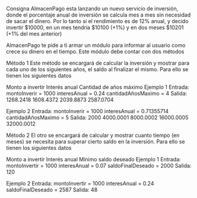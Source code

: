 Consigna
AlmacenPago esta lanzando un nuevo servicio de inversión, donde el porcentaje anual de inversión se calcula mes a mes sin necesidad de sacar el dinero. Por lo tanto si el rendimiento es de 12% anual, y decido invertir $10000, en un mes tendría $10100 (+1%) y en dos meses $10201 (+1% del mes anterior)

AlmacenPago te pide a ti armar un módulo para informar al usuario como crece su dinero en el tiempo. Este módulo debe contar con dos métodos


Método 1
Este método se encargará de calcular la inversión y mostrar para cada uno de los siguientes años, el saldo al finalizar el mismo. Para ello se tienen los siguientes datos

Monto a invertir
Interés anual
Cantidad de años máximo
Ejemplo 1
Entrada:
montoInverir = 1000
interesAnual = 0.24
cantidadAñosMaximo = 4
Salida:
1268.2418
1608.4372
2039.8873
2587.0704

Ejemplo 2
Entrada:
montoInverir = 1000
interesAnual = 0.71355714
cantidadAñosMaximo = 5
Salida:
2000
4000.0001
8000.0002
16000.0005
32000.0012


Método 2
El otro se encargará de calcular y mostrar cuanto tiempo (en meses) se necesita para superar cierto saldo en la inversión. Para ello se tienen los siguientes datos

Monto a invertir
Interés anual
Mínimo saldo deseado
Ejemplo 1
Entrada:
montoInvertir = 1000
interesAnual = 0.07
saldoFinalDeseado = 2000
Salida:
120

Ejemplo 2
Entrada:
montoInvertir = 1000
interesAnual = 0.24
saldoFinalDeseado = 2587
Salida:
48

